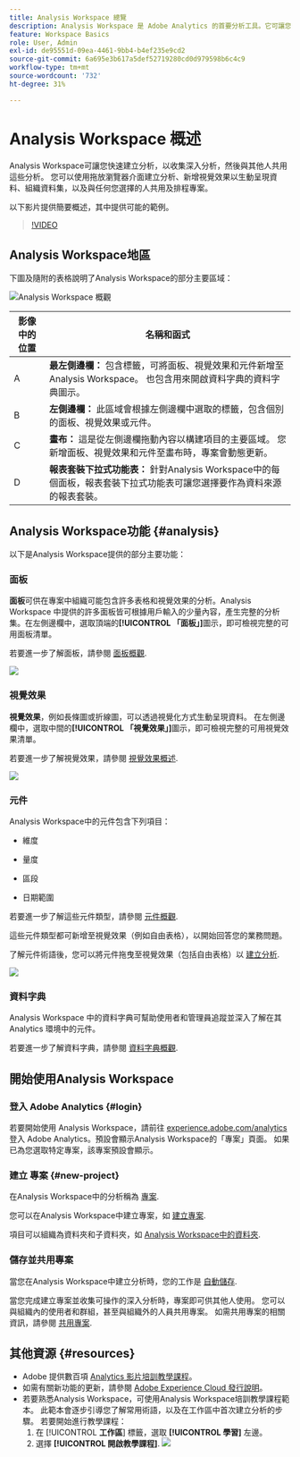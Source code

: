 ```yaml
---
title: Analysis Workspace 總覽
description: Analysis Workspace 是 Adobe Analytics 的首要分析工具。它可讓您使用面板、表格、視覺效果和其他元件好讓資料栩栩如生、組織資料集、共用及排程專案，還有其他功能。
feature: Workspace Basics
role: User, Admin
exl-id: de95551d-09ea-4461-9bb4-b4ef235e9cd2
source-git-commit: 6a695e3b617a5def52719280cd0d979598b6c4c9
workflow-type: tm+mt
source-wordcount: '732'
ht-degree: 31%

---
```


# Analysis Workspace 概述

Analysis Workspace可讓您快速建立分析，以收集深入分析，然後與其他人共用這些分析。 您可以使用拖放瀏覽器介面建立分析、新增視覺效果以生動呈現資料、組織資料集，以及與任何您選擇的人共用及排程專案。

以下影片提供簡要概述，其中提供可能的範例。

>[!VIDEO](https://video.tv.adobe.com/v/26266/?quality=12)

## Analysis Workspace地區

下圖及隨附的表格說明了Analysis Workspace的部分主要區域：

![Analysis Workspace 概觀](assets/analysis-workspace-overvew.png)

| 影像中的位置 | 名稱和函式 |
|---------|----------|
| A | **最左側邊欄：** 包含標籤，可將面板、視覺效果和元件新增至Analysis Workspace。 也包含用來開啟資料字典的資料字典圖示。 |
| B | **左側邊欄：** 此區域會根據左側邊欄中選取的標籤，包含個別的面板、視覺效果或元件。 |
| C | **畫布：** 這是從左側邊欄拖動內容以構建項目的主要區域。 您新增面板、視覺效果和元件至畫布時，專案會動態更新。 |
| D | **報表套裝下拉式功能表：** 針對Analysis Workspace中的每個面板，報表套裝下拉式功能表可讓您選擇要作為資料來源的報表套裝。 |

## Analysis Workspace功能 {#analysis}

以下是Analysis Workspace提供的部分主要功能：

### 面板

**面板**&#x200B;可供在專案中組織可能包含許多表格和視覺效果的分析。Analysis Workspace 中提供的許多面板皆可根據用戶輸入的少量內容，產生完整的分析集。在左側邊欄中，選取頂端的&#x200B;**[!UICONTROL 「面板」]**&#x200B;圖示，即可檢視完整的可用面板清單。

若要進一步了解面板，請參閱 [面板概觀](https://experienceleague.adobe.com/docs/analytics/analyze/analysis-workspace/panels/panels.html).

![](assets/build-panels.png)

### 視覺效果

**視覺效果**，例如長條圖或折線圖，可以透過視覺化方式生動呈現資料。 在左側邊欄中，選取中間的&#x200B;**[!UICONTROL 「視覺效果」]**&#x200B;圖示，即可檢視完整的可用視覺效果清單。

若要進一步了解視覺效果，請參閱 [視覺效果概述](https://experienceleague.adobe.com/docs/analytics/analyze/analysis-workspace/visualizations/freeform-analysis-visualizations.html).

![](assets/build-visualizations.png)

### 元件

Analysis Workspace中的元件包含下列項目：

* 維度

* 量度

* 區段

* 日期範圍

若要進一步了解這些元件類型，請參閱 [元件概觀](/help/analyze/analysis-workspace/components/analysis-workspace-components.md).

這些元件類型都可新增至視覺效果（例如自由表格），以開始回答您的業務問題。

了解元件術語後，您可以將元件拖曳至視覺效果（包括自由表格）以 [建立分析](/help/analyze/analysis-workspace/build-workspace-project/freeform-overview.md).

![](assets/build-components.png)

### 資料字典

Analysis Workspace 中的資料字典可幫助使用者和管理員追蹤並深入了解在其 Analytics 環境中的元件。

若要進一步了解資料字典，請參閱 [資料字典概觀](/help/analyze/analysis-workspace/components/data-dictionary/data-dictionary-overview.md).

## 開始使用Analysis Workspace

### 登入 Adobe Analytics {#login}

若要開始使用 Analysis Workspace，請前往 [experience.adobe.com/analytics](https://experience.adobe.com/analytics) 登入 Adobe Analytics。預設會顯示Analysis Workspace的「專案」頁面。 如果已為您選取特定專案，該專案預設會顯示。

### 建立 專案 {#new-project}

在Analysis Workspace中的分析稱為 [專案](/help/analyze/analysis-workspace/build-workspace-project/freeform-overview.md).

您可以在Analysis Workspace中建立專案，如 [建立專案](/help/analyze/analysis-workspace/build-workspace-project/create-projects.md).

項目可以組織為資料夾和子資料夾，如 [Analysis Workspace中的資料夾](/help/analyze/analysis-workspace/build-workspace-project/workspace-folders/about-folders.md).

### 儲存並共用專案

當您在Analysis Workspace中建立分析時，您的工作是 [自動儲存](/help/analyze/analysis-workspace/build-workspace-project/save-projects.md).

當您完成建立專案並收集可操作的深入分析時，專案即可供其他人使用。 您可以與組織內的使用者和群組，甚至與組織外的人員共用專案。 如需共用專案的相關資訊，請參閱 [共用專案](/help/analyze/analysis-workspace/curate-share/share-projects.md).

## 其他資源 {#resources}

* Adobe 提供數百項 [Analytics 影片培訓教學課程](https://experienceleague.adobe.com/docs/analytics-learn/tutorials/overview.html?lang=zh-Hant)。
* 如需有關新功能的更新，請參閱 [Adobe Experience Cloud 發行說明](https://experienceleague.adobe.com/docs/release-notes/experience-cloud/current.html#analytics)。
* 若要熟悉Analysis Workspace，可使用Analysis Workspace培訓教學課程範本。 此範本會逐步引導您了解常用術語，以及在工作區中首次建立分析的步驟。 若要開始進行教學課程：
   1. 在 [!UICONTROL **工作區**] 標籤，選取 **[!UICONTROL 學習]** 左邊。
   1. 選擇 **[!UICONTROL 開啟教學課程]**.
      ![](assets/training-tutorial.png)


